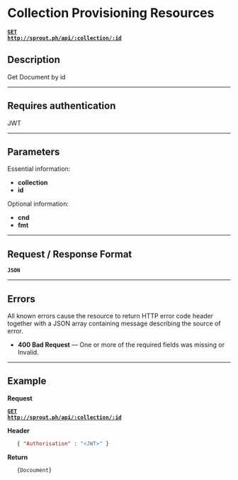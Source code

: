 # Collection Provisioning Resources

  **[<code>GET http://sprout.ph/api/:collection/:id</code>](https://github.com/facascante/sprout/blob/master/endpoints/get_one.md)**


## Description
   Get Document by id

***

## Requires authentication
JWT

***

## Parameters

Essential information:

- **collection**
- **id**

Optional information:

- **cnd**
- **fmt**

***

## Request / Response Format
  **<code>JSON</code>**

***

## Errors
All known errors cause the resource to return HTTP error code header together with a JSON array containing message describing the source of error.

- **400 Bad Request** — One or more of the required fields was missing or Invalid.

***

## Example

**Request**

  **[<code>GET http://sprout.ph/api/:collection/:id</code>](https://github.com/facascante/sprout/blob/master/endpoints/get_one.md)**

**Header**

``` json
   { "Authorisation" : "<JWT>" } 
``` 

**Return**

``` javascript
   {Docoument}
``` 

